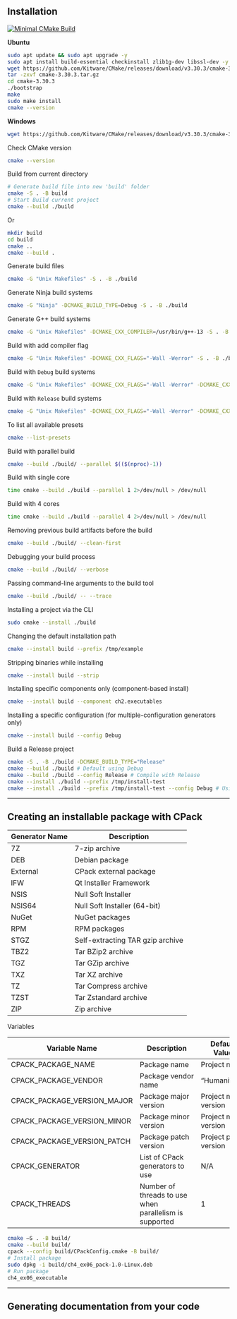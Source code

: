 ## Installation

[![Minimal CMake Build](https://github.com/howsen82/cmake/actions/workflows/cmake.yml/badge.svg)](https://github.com/howsen82/cmake/actions/workflows/cmake.yml)

**Ubuntu**

```sh
sudo apt update && sudo apt upgrade -y
sudo apt install build-essential checkinstall zlib1g-dev libssl-dev -y
wget https://github.com/Kitware/CMake/releases/download/v3.30.3/cmake-3.30.3.tar.gz # Download source code version from https://cmake.org/download/
tar -zxvf cmake-3.30.3.tar.gz
cd cmake-3.30.3
./bootstrap
make
sudo make install
cmake --version
```

**Windows**

```sh
wget https://github.com/Kitware/CMake/releases/download/v3.30.3/cmake-3.30.3-windows-x86_64.msi
```

Check CMake version

```sh
cmake --version
```

Build from current directory

```sh
# Generate build file into new 'build' folder
cmake -S . -B build
# Start Build current project
cmake --build ./build
```

Or

```sh
mkdir build
cd build
cmake ..
cmake --build .
```

Generate build files

```sh
cmake -G "Unix Makefiles" -S . -B ./build
```

Generate Ninja build systems

```sh
cmake -G "Ninja" -DCMAKE_BUILD_TYPE=Debug -S . -B ./build
```

Generate G++ build systems

```sh
cmake -G "Unix Makefiles" -DCMAKE_CXX_COMPILER=/usr/bin/g++-13 -S . -B ./build
```

Build with add compiler flag

```sh
cmake -G "Unix Makefiles" -DCMAKE_CXX_FLAGS="-Wall -Werror" -S . -B ./build
```

Build with `Debug` build systems

```sh
cmake -G "Unix Makefiles" -DCMAKE_CXX_FLAGS="-Wall -Werror" -DCMAKE_CXX_FLAGS_RELEASE="-fpermissive" -DCMAKE_BUILD_TYPE=Debug -S . -B ./build
```

Build with `Release` build systems

```sh
cmake -G "Unix Makefiles" -DCMAKE_CXX_FLAGS="-Wall -Werror" -DCMAKE_CXX_FLAGS_RELEASE="-fpermissive" -DCMAKE_BUILD_TYPE=Release -S . -B ./build
```

To list all available presets

```sh
cmake --list-presets
```

Build with parallel build

```sh
cmake --build ./build/ --parallel $(($(nproc)-1))
```

Build with single core

```sh
time cmake --build ./build --parallel 1 2>/dev/null > /dev/null
```

Build with 4 cores

```sh
time cmake --build ./build --parallel 4 2>/dev/null > /dev/null
```

Removing previous build artifacts before the build

```sh
cmake --build ./build/ --clean-first
```

Debugging your build process

```sh
cmake --build ./build/ --verbose
```

Passing command-line arguments to the build tool

```sh
cmake --build ./build/ -- --trace
```

Installing a project via the CLI

```sh
sudo cmake --install ./build
```

Changing the default installation path

```sh
cmake --install build --prefix /tmp/example
```

Stripping binaries while installing

```sh
cmake --install build --strip
```

Installing specific components only (component-based install)

```sh
cmake --install build --component ch2.executables
```

Installing a specific configuration (for multiple-configuration generators only)

```sh
cmake --install build --config Debug
```

Build a Release project

```sh
cmake -S . -B ./build -DCMAKE_BUILD_TYPE="Release"
cmake --build ./build # Default using Debug
cmake --build ./build --config Release # Compile with Release
cmake --install ./build --prefix /tmp/install-test
cmake --install ./build --prefix /tmp/install-test --config Debug # Using Debug to install
```

---

## Creating an installable package with CPack

| **Generator Name** | **Description**                   |
|--------------------|-----------------------------------|
| 7Z                 | 7-zip archive                     |
| DEB                | Debian package                    |
| External           | CPack external package            |
| IFW                | Qt Installer Framework            |
| NSIS               | Null Soft Installer               |
| NSIS64             | Null Soft Installer (64-bit)      |
| NuGet              | NuGet packages                    |
| RPM                | RPM packages                      |
| STGZ               | Self-extracting TAR gzip archive  |
| TBZ2               | Tar BZip2 archive                 |
| TGZ                | Tar GZip archive                  |
| TXZ                | Tar XZ archive                    |
| TZ                 | Tar Compress archive              |
| TZST               | Tar Zstandard archive             |
| ZIP                | Zip archive                       |

Variables

| **Variable Name**           | **Description**                                        | **Default Value**     |
|-----------------------------|--------------------------------------------------------|-----------------------|
| CPACK_PACKAGE_NAME          | Package name                                           | Project name          |
| CPACK_PACKAGE_VENDOR        | Package vendor name                                    | “Humanity”            |
| CPACK_PACKAGE_VERSION_MAJOR | Package major version                                  | Project major version |
| CPACK_PACKAGE_VERSION_MINOR | Package minor version                                  | Project minor version |
| CPACK_PACKAGE_VERSION_PATCH | Package patch version                                  | Project patch version |
| CPACK_GENERATOR             | List of CPack generators to use                        | N/A                   |
| CPACK_THREADS               | Number of threads to use when parallelism is supported | 1                     |

```sh
cmake –S . -B build/
cmake --build build/
cpack --config build/CPackConfig.cmake -B build/
# Install package
sudo dpkg -i build/ch4_ex06_pack-1.0-Linux.deb
# Run package
ch4_ex06_executable
```

---

## Generating documentation from your code

